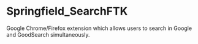 # Springfield_SearchFTK

Google Chrome/Firefox extension which allows users to search in Google and GoodSearch simultaneously.
